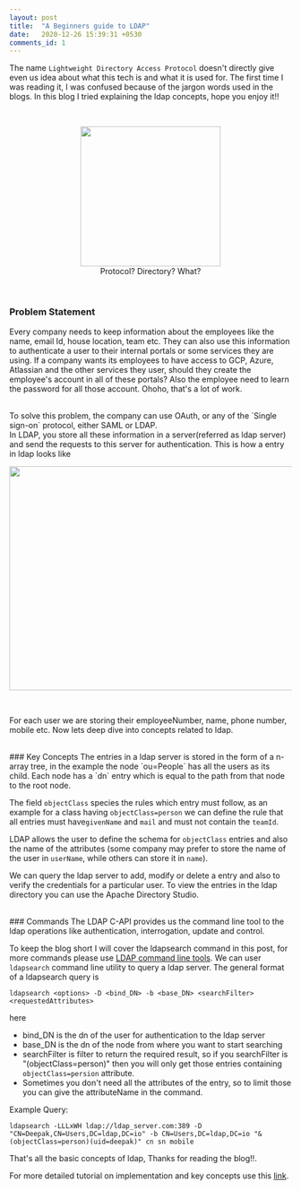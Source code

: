 ```yaml
---
layout: post
title:  "A Beginners guide to LDAP"
date:   2020-12-26 15:39:31 +0530
comments_id: 1
---
```


The name `Lightweight Directory Access Protocol` doesn't directly give even us idea about what this tech is and what it is used for. The first time I was reading it, I was confused because of the jargon words used in the blogs. In this blog I tried explaining the ldap concepts, hope you enjoy it!!

<!--more-->

<br>

<p align="center">
<img src="https://media.giphy.com/media/VeB9ieebylsaN5Jw8p/giphy.gif" width="250" height="250">
<br>
Protocol? Directory? What?
</p>

<br>

### Problem Statement

Every company needs to keep information about the employees like the name, email Id, house location, team etc. They can also use this information to authenticate a user to their internal portals or some services they are using. If a company wants its employees to have access to GCP, Azure, Atlassian and the other services they user, should they create the employee's account in all of these portals? Also the employee need to learn the password for all those account. Ohoho, that's a lot of work.

<br>
To solve this problem, the company can use OAuth, or any of the `Single sign-on` protocol, either SAML or LDAP.

<br>
In LDAP, you store all these information in a server(referred as ldap server) and send the requests to this server for authentication. This is how a entry in ldap looks like

<br>
<p align="center">
<img src="{{ site.baseurl }}/assets/images/ldap/ldap_entry.png" width="600" height="400">
</p>

<br>

For each user we are storing their employeeNumber, name, phone number, mobile etc. Now lets deep dive into concepts related to ldap.


<br>
### Key Concepts
The entries in a ldap server is stored in the form of a n-array tree, in the example the node `ou=People` has all the users as its child. Each node has a `dn` entry which is equal to the path from that node to the root node.

The field `objectClass` species the rules which entry must follow, as an example for a class having `objectClass=person` we can define the rule that all entries must have`givenName` and `mail` and must not contain the `teamId`.

LDAP allows the user to define the schema for `objectClass` entries and also the name of the attributes (some company may prefer to store the name of the user in `userName`, while others can store it in `name`).

We can query the ldap server to add, modify or delete a entry and also to verify the credentials for a particular user. To view the entries in the ldap directory you can use the Apache Directory Studio.

<br>
### Commands
The LDAP C-API provides us the command line tool to the ldap operations like authentication, interrogation, update and control. 

To keep the blog short I  will cover the ldapsearch command in this post, for more commands please use [LDAP command line tools](https://docs.oracle.com/cd/B10501_01/network.920/a96579/comtools.htm). We can user `ldapsearch` command line utility to query a ldap server. The general format of a ldapsearch query is

```
ldapsearch <options> -D <bind_DN> -b <base_DN> <searchFilter> <requestedAttributes>
```

here
* bind_DN is the dn of the user for authentication to the ldap server
* base_DN is the dn of the node from where you want to start searching
* searchFilter is filter to return the required result, so if you searchFilter is "(objectClass=person)" then you will only get those entries containing `objectClass=persion` attribute.
* Sometimes you don't need all the attributes of the entry, so to limit those you can give the attributeName in the command.

Example Query:
```
ldapsearch -LLLxWH ldap://ldap_server.com:389 -D "CN=Deepak,CN=Users,DC=ldap,DC=io" -b CN=Users,DC=ldap,DC=io "&(objectClass=person)(uid=deepak)" cn sn mobile
```


That's all the basic concepts of ldap, Thanks for reading the blog!!. 

For more detailed tutorial on implementation and key concepts use this [link](http://www.tldp.org/HOWTO/LDAP-HOWTO/).